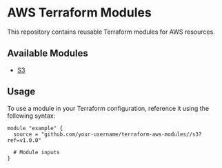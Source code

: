 # AWS Terraform Modules

This repository contains reusable Terraform modules for AWS resources.

## Available Modules

- [S3](./s3/README.md)

## Usage

To use a module in your Terraform configuration, reference it using the following syntax:

```hcl
module "example" {
  source = "github.com/your-username/terraform-aws-modules//s3?ref=v1.0.0"
  
  # Module inputs
}
